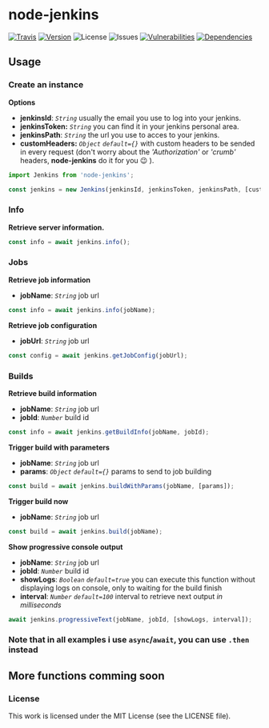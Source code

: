 # node-jenkins

[![Travis][travis-image]][travis-url]
[![Version][npm-image]][npm-url]
![License][license-image]
![Issues][issues-image]
[![Vulnerabilities][vul-image]][vul-url]
[![Dependencies][deps-image]][deps-url]

## Usage

### Create an instance

__Options__

* __jenkinsId__: _`String`_ usually the email you use to log into your jenkins.
* __jenkinsToken:__ _`String`_ you can find it in your jenkins personal area.
* __jenkinsPath__: _`String`_ the url you use to acces to your jenkins.
* __customHeaders:__ _`Object`_ _`default={}`_ with custom headers to be sended in every request (don't worry about the _'Authorization'_ or _'crumb'_ headers, __node-jenkins__ do it for you :wink: ).

```js
import Jenkins from 'node-jenkins';

const jenkins = new Jenkins(jenkinsId, jenkinsToken, jenkinsPath, [customHeaders]);
```


### Info

__Retrieve server information.__

```js
const info = await jenkins.info();
```


### Jobs

__Retrieve job information__

* __jobName__: _`String`_ job url

```js
const info = await jenkins.info(jobName);
```

__Retrieve job configuration__

* __jobUrl__: _`String`_ job url

```js
const config = await jenkins.getJobConfig(jobUrl);
```


### Builds

__Retrieve build information__

* __jobName__: _`String`_ job url
* __jobId__: _`Number`_ build id

```js
const info = await jenkins.getBuildInfo(jobName, jobId);
```

__Trigger build with parameters__

* __jobName__: _`String`_ job url
* __params__: _`Object`_ _`default={}`_ params to send to job building

```js
const build = await jenkins.buildWithParams(jobName, [params]);
```

__Trigger build now__

* __jobName__: _`String`_ job url

```js
const build = await jenkins.build(jobName);
```

__Show progressive console output__

* __jobName__: _`String`_ job url
* __jobId__: _`Number`_ build id
* __showLogs__: _`Boolean`_ _`default=true`_ you can execute this function without displaying logs on console, only to waiting for the build finish
* __interval__: _`Number`_ _`default=100`_ interval to retrieve next output _in milliseconds_

```js
await jenkins.progressiveText(jobName, jobId, [showLogs, interval]);
```


### Note that in all examples i use `async`/`await`, you can use `.then` instead

## More functions comming soon


### License

This work is licensed under the MIT License (see the LICENSE file).


[travis-image]: https://travis-ci.org/cuni0716/node-jenkins.svg?branch=master
[travis-url]: https://travis-ci.org/cuni0716/node-jenkins
[license-image]: https://img.shields.io/npm/l/node-jenkins.svg
[issues-image]: https://img.shields.io/github/issues/cuni0716/node-jenkins.svg
[deps-image]: https://david-dm.org/cuni0716/node-jenkins.svg
[deps-url]: https://david-dm.org/cuni0716/node-jenkins
[vul-image]: https://snyk.io/test/github/cuni0716/node-jenkins.git/badge.svg
[vul-url]: https://snyk.io/test/github/cuni0716/node-jenkins.git
[npm-image]: https://img.shields.io/npm/v/node-jenkins.svg
[npm-url]: https://npmjs.org/package/node-jenkins
